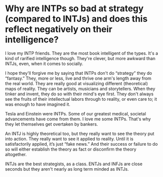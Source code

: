 # Why are INTPs so bad at strategy (compared to INTJs) and does this reflect negatively on their intelligence?

I love my INTP friends. They are the most book intelligent of the types. It's a kind of rarified intelligence though. They're clever, but more awkward than INTJs, even, when it comes to socially.

I hope they'll forgive me by saying that INTPs don't do “strategy” they do “fantasy.” They, more or less, live and thrive one arm's length away from the real world. They are really good at visualizing different (theoretical) maps of reality. They can be artists, musicians and storytellers. When they tinker and invent, they do so with their mind's eye first. They don't always see the fruits of their intellectual labors through to reality, or even care to; it was enough to have imagined it.

Tesla and Einstein were INTPs. Some of our greatest medical, societal advancements have come from them. I love me some INTPs. That's why they let themselves get overtaken by bankers.

An INTJ is highly theoretical too, but they really want to see the theory put into action. They really want to see it applied to reality. Until it is satisfactorily applied, it’s just “fake news.” And their success or failure to do so will either establish the theory as fact or disconfirm the theory altogether.

INTJs are the best strategists, as a class. ENTJs and INFJs are close seconds but they aren't nearly as long term minded as INTJs.
